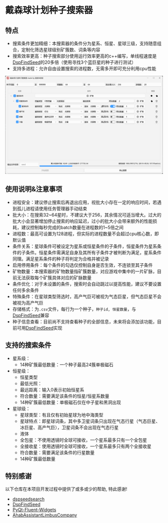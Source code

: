 # 戴森球计划种子搜索器

## 特点

- 搜索条件更加精细：本搜索器的条件分为星系、恒星、星球三级，支持随意组合，定制化筛选星球级别矿簇数、词条等内容
- 搜索效率更高：种子搜索部分使用运行效率更高的c++编写，单线程速度是[DspFindSeed](https://github.com/Xinyuell/DspFindSeed)的20多倍（使用寻找3个蓝巨星的种子进行测试）
- 支持多进程：允许自由设置搜索的进程数，无需多开即可充分利用cpu性能

![image](/assets/show.png)

## 使用说明&注意事项

- 进程安全：建议停止搜索后再退出应用，视批大小存在一定的响应时间，若遇到孤儿进程请使用任务管理器手动结束
- 批大小：在搜索32~64星时，不建议大于256，其余情况可适当增大。过大的批大小会显著增加停止搜索的响应延迟，过小的批大小会带来额外的性能损耗，建议控制每秒完成的batch数量在进程数的1~5倍之间
- 进程数：最高可设置为128进程，但实际的进程数量不会超过cpu核心数，即默认值
- 条件关系：星球条件可被设定为星系或恒星条件的子条件，恒星条件为星系条件的子条件。恒星条件需满足自身及其所有子条件才被判断为满足，星系条件同理。满足星系条件的种子将判定为合格并被记录
- 启用停用条件：每个条件的勾选仅控制自身是否生效，不连锁至其子条件
- 矿物数量：本搜索器的矿物数量指矿簇数量，对应游戏中集中的一片矿脉，目前无法获取每个矿簇具体对应的矿脉数量
- 条件优化：对于未设置的条件，搜索时会自动跳过以提高性能，建议不要设置任何多余条件
- 特殊条件：在星球类型筛选时，高产气巨可被视为气态巨星，但气态巨星不会被视为高产气巨
- 存储格式：为`.csv`文件，每行为一个种子，`种子id, 恒星数量`，与[DspFindSeed](https://github.com/Xinyuell/DspFindSeed)兼容
- 种子信息查看：目前尚不支持查看种子的全部信息，未来将会添加该功能，目前可用[DspFindSeed](https://github.com/Xinyuell/DspFindSeed)实现

## 支持的搜索条件

- 星系级：
  - 14种矿簇最低数量：一个种子最高24簇单极磁石
- 恒星级：
  - 恒星类型
  - 最低光照：
  - 最远距离：输入0表示初始恒星系
  - 符合数量：需要满足该条件的恒星/恒星系数量
  - 14种矿簇最低数量：单极磁石仅在中子星和黑洞出现
- 星球级：
  - 星球类型：有且仅有初始星球为地中海类型
  - 星球特点：即星球词条，其中多卫星词条只出现在气态行星（气态巨星、冰巨星、高产气巨），卫星词条不会出现在气态行星
  - 液体
  - 全包星：不使用透镜时全球可接收，一个星系最多只有一个全包星
  - 全接收星：使用透镜时全球可接收，一个星系最多只有两个全接收星
  - 符合数量：需要满足该条件的行星数量
  - 14种矿簇最低数量

## 特别感谢

以下仓库在本项目开发过程中提供了或多或少的帮助, 特此感谢!

- [dspseedsearch](https://github.com/crazyyao0/dspseedsearch)
- [DspFindSeed](https://github.com/Xinyuell/DspFindSeed)
- [PyQt-Fluent-Widgets](https://github.com/zhiyiYo/PyQt-Fluent-Widgets)
- [AhabAssistantLimbusCompany](https://github.com/KIYI671/AhabAssistantLimbusCompany)
